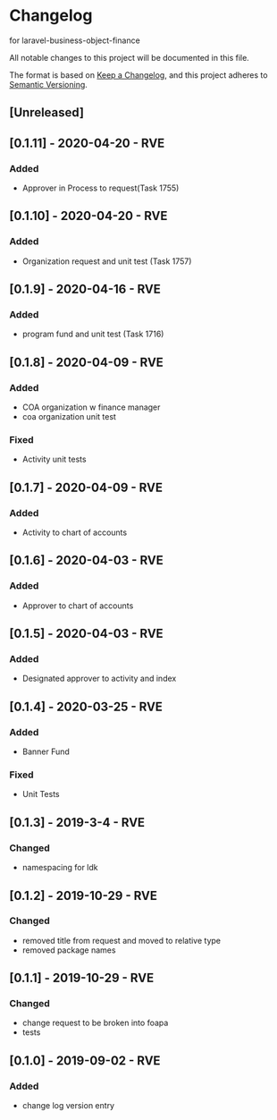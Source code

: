 # Changelog
for laravel-business-object-finance

All notable changes to this project will be documented in this file.

The format is based on [Keep a Changelog](https://keepachangelog.com/en/1.0.0/),
and this project adheres to [Semantic Versioning](https://semver.org/spec/v2.0.0.html).

## [Unreleased]

## [0.1.11] - 2020-04-20 - RVE
### Added 
- Approver in Process to request(Task 1755)


## [0.1.10] - 2020-04-20 - RVE
### Added 
- Organization request and unit test (Task 1757)


## [0.1.9] - 2020-04-16 - RVE
### Added 
- program fund and unit test (Task 1716)

## [0.1.8] - 2020-04-09 - RVE
### Added 
- COA organization w finance manager
- coa organization unit test
### Fixed
- Activity unit tests

## [0.1.7] - 2020-04-09 - RVE
### Added 
- Activity to chart of accounts

## [0.1.6] - 2020-04-03 - RVE
### Added 
- Approver to chart of accounts

## [0.1.5] - 2020-04-03 - RVE
### Added 
- Designated approver to activity and index

## [0.1.4] - 2020-03-25 - RVE
### Added 
- Banner Fund
### Fixed 
- Unit Tests

## [0.1.3] - 2019-3-4 - RVE
### Changed 
- namespacing for ldk

## [0.1.2] - 2019-10-29 - RVE
### Changed 
- removed title from request and moved to relative type
- removed package names

## [0.1.1] - 2019-10-29 - RVE
### Changed 
- change request to be broken into foapa
- tests

## [0.1.0] - 2019-09-02 - RVE
### Added 
- change log version entry


